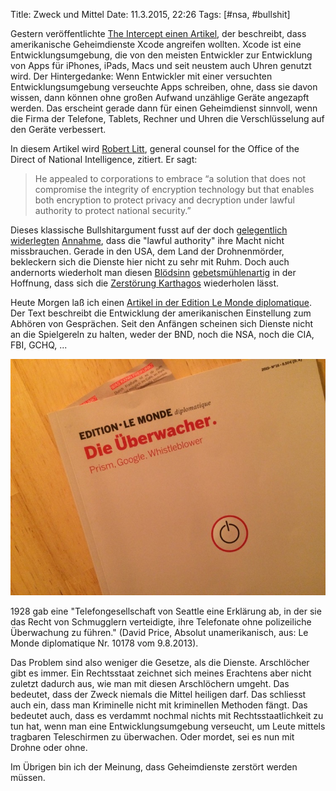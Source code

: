 Title: Zweck und Mittel
Date: 11.3.2015, 22:26
Tags: [#nsa, #bullshit]

Gestern veröffentlichte [The Intercept einen Artikel](https://firstlook.org/theintercept/2015/03/10/ispy-cia-campaign-steal-apples-secrets/), der beschreibt, dass amerikanische Geheimdienste Xcode angreifen wollten. Xcode ist eine Entwicklungsumgebung, die von den meisten Entwickler zur Entwicklung von Apps für iPhones, iPads, Macs und seit neustem auch Uhren genutzt wird. Der Hintergedanke: Wenn Entwickler mit einer versuchten Entwicklungsumgebung verseuchte Apps schreiben, ohne, dass sie davon wissen, dann können ohne großen Aufwand unzählige Geräte angezapft werden. Das erscheint gerade dann für einen Geheimdienst sinnvoll, wenn die Firma der Telefone, Tablets, Rechner und Uhren die Verschlüsselung auf den Geräte verbessert. 

In diesem Artikel wird [Robert Litt](https://en.wikipedia.org/wiki/Robert_S._Litt), general counsel for the Office of the Direct of National Intelligence, zitiert. Er sagt:

> He appealed to corporations to embrace “a solution that does not compromise the integrity of encryption technology but that enables both encryption to protect privacy and decryption under lawful authority to protect national security.”

Dieses klassische Bullshitargument fusst auf der doch [gelegentlich](https://netzpolitik.org/2011/untersuchung-vorratsdatenspeicherung-ist-ineffektiv/) [widerlegten](https://netzpolitik.org/2011/untersuchung-vorratsdatenspeicherung-ist-ineffektiv/) [Annahme](http://www.gutjahr.biz/2011/05/die-anti-terror-luege/), dass die "lawful authority" ihre Macht nicht missbrauchen. Gerade in den USA, dem Land der Drohnenmörder, bekleckern sich die Dienste hier nicht zu sehr mit Ruhm. Doch auch andernorts wiederholt man diesen [Blödsinn](http://www.gdp.de/id/p101115) [gebetsmühlenartig](https://www.youtube.com/watch?v=GtN-lpGUVUA) in der Hoffnung, dass sich die [Zerstörung Karthagos](https://de.wikipedia.org/wiki/Ceterum_censeo_Carthaginem_esse_delendam) wiederholen lässt.

Heute Morgen laß ich einen [Artikel in der Edition Le Monde diplomatique](http://www.monde-diplomatique.de/pm/2013/08/09.mondeText.artikel,a0011.idx,5). Der Text beschreibt die Entwicklung der amerikanischen Einstellung zum Abhören von Gesprächen. Seit den Anfängen scheinen sich Dienste nicht an die Spielgereln zu halten, weder der BND, noch die NSA, noch die CIA, FBI, GCHQ, ...

![Cover der Edition Le Monde diplomatique. Das Thema des Heftes ist: Die Überwacher. Prism, Google, Whistleblower](/img/IMG_15.jpg)

1928 gab eine "Telefongesellschaft von Seattle eine Erklärung ab, in der sie das Recht von Schmugglern verteidigte, ihre Telefonate ohne polizeiliche Überwachung zu führen." (David Price, Absolut unamerikanisch, aus: Le Monde diplomatique Nr. 10178 vom 9.8.2013).

Das Problem sind also weniger die Gesetze, als die Dienste. Arschlöcher gibt es immer. Ein Rechtsstaat zeichnet sich meines Erachtens aber nicht zuletzt dadurch aus, wie man mit diesen Arschlöchern umgeht. Das bedeutet, dass der Zweck niemals die Mittel heiligen darf. Das schliesst auch ein, dass man Kriminelle nicht mit kriminellen Methoden fängt. Das bedeutet auch, dass es verdammt nochmal nichts mit Rechtsstaatlichkeit zu tun hat, wenn man eine Entwicklungsumgebung verseucht, um Leute mittels tragbaren Teleschirmen zu überwachen. Oder mordet, sei es nun mit Drohne oder ohne.

Im Übrigen bin ich der Meinung, dass Geheimdienste zerstört werden müssen.
